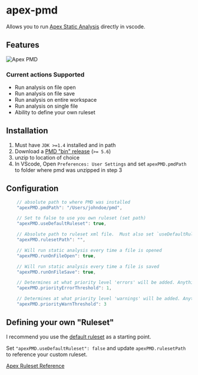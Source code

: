 # apex-pmd

Allows you to run [Apex Static Analysis](http://pmd.sourceforge.net/snapshot/pmd-apex/) directly in vscode.

## Features

![Apex PMD](https://raw.githubusercontent.com/ChuckJonas/vscode-apex-pmd/master/images/apex-pmd.gif)

### Current actions Supported

* Run analysis on file open
* Run analysis on file save
* Run analysis on entire workspace
* Run analysis on single file
* Ability to define your own ruleset

## Installation

1. Must have `JDK >=1.4` installed and in path
2. Download a [PMD "bin" release](https://sourceforge.net/projects/pmd/files/pmd/) (`>= 5.6`)
3. unzip to location of choice
4. In VScode, Open `Preferences: User Settings` and set `apexPMD.pmdPath` to folder where pmd was unzipped in step 3

## Configuration

``` javascript
    // absolute path to where PMD was installed
    "apexPMD.pmdPath": "/Users/johndoe/pmd",

    // Set to false to use you own ruleset (set path)
    "apexPMD.useDefaultRuleset": true,

    // Absolute path to ruleset xml file.  Must also set `useDefaultRuleset:false`.
    "apexPMD.rulesetPath": "",

    // Will run static analysis every time a file is opened
    "apexPMD.runOnFileOpen": true,

    // Will run static analysis every time a file is saved
    "apexPMD.runOnFileSave": true,

    // Determines at what priority level 'errors' will be added. Anything less will be a warning or hint
    "apexPMD.priorityErrorThreshold": 1,

    // Determines at what priority level 'warnings' will be added. Anything less will be a hint
    "apexPMD.priorityWarnThreshold": 3
```

## Defining your own "Ruleset"

I recommend you use the [default ruleset](https://github.com/ChuckJonas/vscode-apex-pmd/blob/master/rulesets/apex_ruleset.xml) as a starting point.

Set `"apexPMD.useDefaultRuleset": false` and update `apexPMD.rulesetPath` to reference your custom ruleset.

[Apex Ruleset Reference](http://pmd.sourceforge.net/snapshot/pmd-apex/rules/index.html#Default_ruleset_used_by_the_CodeClimate_Engine_for_Salesforce.com_Apex)
